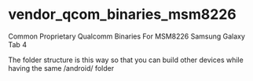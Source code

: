 # vendor_qcom_binaries_msm8226
Common Proprietary Qualcomm Binaries For MSM8226
Samsung Galaxy Tab 4

The folder structure is this way so that you can build other devices while having the same /android/ folder
